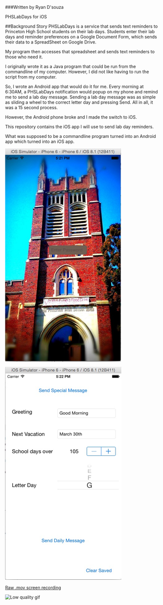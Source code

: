 ###Written by Ryan D'souza

PHSLabDays for iOS

##Background Story
PHSLabDays is a service that sends text reminders to Princeton High School students on their lab days.
Students enter their lab days and reminder preferences on a Google Document Form, which sends their data to a SpreadSheet on Google Drive. 

My program then accesses that spreadsheet and sends text reminders to those who need it.

I originally wrote it as a Java program that could be run from the commandline of my computer. 
However, I did not like having to run the script from my computer.

So, I wrote an Android app that would do it for me. Every morning at 6:30AM, a PHSLabDays notification would popup on my phone and remind me to send a lab day message. Sending a lab day message was as simple as sliding a wheel to the correct letter day and pressing Send. All in all, it was a 15 second process.

However, the Android phone broke and I made the switch to iOS. 

This repository contains the iOS app I will use to send lab day reminders.

What was supposed to be a commandline program turned into an Android app which turned into an iOS app.

![Screenshot1](https://github.com/dsouzarc/phsLabDaysiOS/blob/master/Screenshots/Screenshot1.jpg)

![ScreenShot2](https://github.com/dsouzarc/phsLabDaysiOS/blob/master/Screenshots/Screenshot2.jpg)

[Raw .mov screen recording](https://github.com/dsouzarc/phsLabDaysiOS/blob/master/Screenshots/ScreenRecording.mov)

![Low quality gif](https://github.com/dsouzarc/phsLabDaysiOS/blob/master/Screenshots/ScreenRecording.gif)
